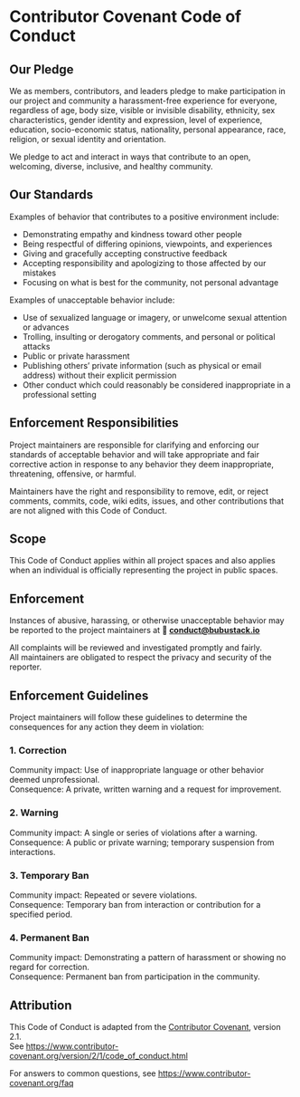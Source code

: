 # Contributor Covenant Code of Conduct

## Our Pledge
We as members, contributors, and leaders pledge to make participation in our project and community a harassment-free experience for everyone, regardless of age, body size, visible or invisible disability, ethnicity, sex characteristics, gender identity and expression, level of experience, education, socio-economic status, nationality, personal appearance, race, religion, or sexual identity and orientation.

We pledge to act and interact in ways that contribute to an open, welcoming, diverse, inclusive, and healthy community.

## Our Standards
Examples of behavior that contributes to a positive environment include:
- Demonstrating empathy and kindness toward other people
- Being respectful of differing opinions, viewpoints, and experiences
- Giving and gracefully accepting constructive feedback
- Accepting responsibility and apologizing to those affected by our mistakes
- Focusing on what is best for the community, not personal advantage

Examples of unacceptable behavior include:
- Use of sexualized language or imagery, or unwelcome sexual attention or advances
- Trolling, insulting or derogatory comments, and personal or political attacks
- Public or private harassment
- Publishing others’ private information (such as physical or email address) without their explicit permission
- Other conduct which could reasonably be considered inappropriate in a professional setting

## Enforcement Responsibilities
Project maintainers are responsible for clarifying and enforcing our standards of acceptable behavior and will take appropriate and fair corrective action in response to any behavior they deem inappropriate, threatening, offensive, or harmful.

Maintainers have the right and responsibility to remove, edit, or reject comments, commits, code, wiki edits, issues, and other contributions that are not aligned with this Code of Conduct.

## Scope
This Code of Conduct applies within all project spaces and also applies when an individual is officially representing the project in public spaces.

## Enforcement
Instances of abusive, harassing, or otherwise unacceptable behavior may be reported to the project maintainers at
**📧 conduct@bubustack.io**

All complaints will be reviewed and investigated promptly and fairly.  
All maintainers are obligated to respect the privacy and security of the reporter.

## Enforcement Guidelines
Project maintainers will follow these guidelines to determine the consequences for any action they deem in violation:

### 1. Correction
Community impact: Use of inappropriate language or other behavior deemed unprofessional.  
Consequence: A private, written warning and a request for improvement.

### 2. Warning
Community impact: A single or series of violations after a warning.  
Consequence: A public or private warning; temporary suspension from interactions.

### 3. Temporary Ban
Community impact: Repeated or severe violations.  
Consequence: Temporary ban from interaction or contribution for a specified period.

### 4. Permanent Ban
Community impact: Demonstrating a pattern of harassment or showing no regard for correction.  
Consequence: Permanent ban from participation in the community.

## Attribution
This Code of Conduct is adapted from the [Contributor Covenant][homepage], version 2.1.  
See <https://www.contributor-covenant.org/version/2/1/code_of_conduct.html>

For answers to common questions, see <https://www.contributor-covenant.org/faq>

[homepage]: https://www.contributor-covenant.org
